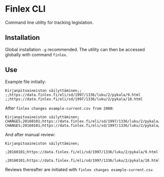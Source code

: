 # Finlex CLI

Command line utility for tracking legislation.

## Installation

Global installation `-g` recommended. The utility can then be accessed globally with command `finlex`.

## Use

Example file initially:

```
Kirjanpitoaineiston säilyttäminen;;
;;https://data.finlex.fi/eli/sd/1997/1336/luku/2/pykala/9.html
;;https://data.finlex.fi/eli/sd/1997/1336/luku/2/pykala/10.html
```
After `finlex changes example-current.csv from 2000`:
```
Kirjanpitoaineiston säilyttäminen;
CHANGES;20160101;https://data.finlex.fi/eli/sd/1997/1336/luku/2/pykala/9.html
CHANGES;20160101;https://data.finlex.fi/eli/sd/1997/1336/luku/2/pykala/10.html
```
And after manual review:
```
Kirjanpitoaineiston säilyttäminen;
 ;20160101;https://data.finlex.fi/eli/sd/1997/1336/luku/2/pykala/9.html
 ;20160101;https://data.finlex.fi/eli/sd/1997/1336/luku/2/pykala/10.html
 ```
 
 Reviews thereafter are initiated with `finlex changes example-current.csv`.
